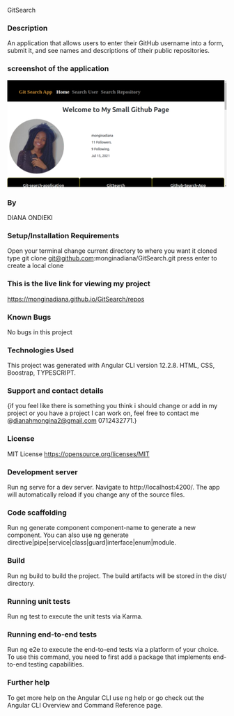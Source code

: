 GitSearch
### Description
An application that allows users  to enter their GitHub username into a form, submit it, and see names and descriptions of ttheir public repositories. 

### screenshot of the application
<img src="/src/assets/Screenshot.png">

### By
DIANA ONDIEKI

### Setup/Installation Requirements
Open your terminal 
change current directory to where you want it cloned 
type git clone git@github.com:monginadiana/GitSearch.git press enter to create a local clone 

### This is the live link for viewing my project 

https://monginadiana.github.io/GitSearch/repos

### Known Bugs
No bugs in this project

### Technologies Used 

This project was generated with Angular CLI version 12.2.8.
 HTML, 
 CSS,
 Boostrap,
 TYPESCRIPT.

### Support and contact details

{if you feel like there is something you think i should change or add in my project or you have a project I can work on, feel free to contact me @dianahmongina2@gmail.com 0712432771.}

### License
MIT License https://opensource.org/licenses/MIT

### Development server
Run ng serve for a dev server. Navigate to http://localhost:4200/. The app will automatically reload if you change any of the source files.

### Code scaffolding
Run ng generate component component-name to generate a new component. You can also use ng generate directive|pipe|service|class|guard|interface|enum|module.

### Build
Run ng build to build the project. The build artifacts will be stored in the dist/ directory.

### Running unit tests
Run ng test to execute the unit tests via Karma.

### Running end-to-end tests
Run ng e2e to execute the end-to-end tests via a platform of your choice. To use this command, you need to first add a package that implements end-to-end testing capabilities.

### Further help
To get more help on the Angular CLI use ng help or go check out the Angular CLI Overview and Command Reference page.
